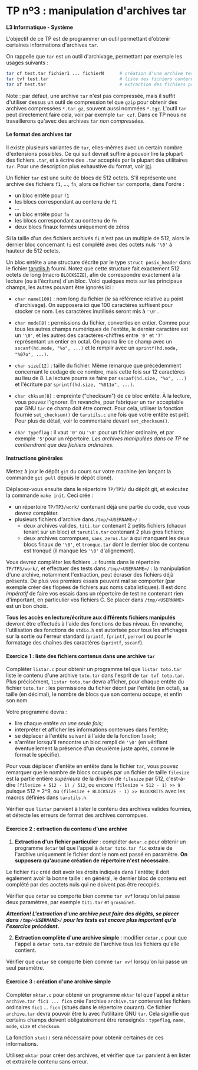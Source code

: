 TP nº3 : manipulation d'archives tar
=====================

**L3 Informatique - Système**

L'objectif de ce TP est de programmer un outil permettant d'obtenir certaines informations d'archives `tar`.

On rappelle que `tar` est un outil d'archivage, permettant par exemple les usages suivants :

```bash
tar cf test.tar fichier1 ... fichierN      # création d'une archive test.tar
tar tvf test.tar                           # liste des fichiers contenus dans test.tar
tar xf test.tar                            # extraction des fichiers présents dans test.tar
```

Note : par défaut, une archive `tar` n'est pas compressée, mais il suffit d'utiliser dessus un outil de compression tel que `gzip` pour obtenir des archives compressées `*.tar.gz`, souvent aussi nommées `*.tgz`. L'outil `tar` peut directement faire cela, voir par exemple `tar czf`. Dans ce TP nous ne travaillerons qu'avec des archives `tar` *non compressées*.

#### Le format des archives tar

Il existe plusieurs variantes de `tar`, elles-mêmes avec un certain nombre d'extensions possibles. Ce qui suit devrait suffire à pouvoir lire la plupart des fichiers `.tar`, et à écrire des `.tar` acceptés par la plupart des utilitaires `tar`. Pour une description plus exhaustive du format, voir [ici](https://www.gnu.org/software/tar/manual/html_node/Standard.html).

Un fichier `tar` est une suite de blocs de 512 octets. S'il représente une archive des fichiers `f1`, ..., `fn`, alors ce fichier `tar` comporte, dans l'ordre :
 
  - un bloc entête pour `f1`
  - les blocs correspondant au contenu de `f1`
  - ...
  - un bloc entête pour `fn`
  - les blocs correspondant au contenu de `fn`
  - deux blocs finaux formés uniquement de zéros

Si la taille d'un des fichiers archivés `fi` n'est pas un multiple de 512, alors le dernier bloc concernant `fi` est complété avec des octets nuls `'\0'` à hauteur de 512 octets. 

Un bloc entête a une structure décrite par le type `struct posix_header` dans le fichier [tarutils.h](templates/tarutils.h) fourni. Notez que cette structure fait exactement 512 octets de long (macro `BLOCKSIZE`), afin de correspondre exactement à la lecture (ou à l'écriture) d'un bloc. Voici quelques mots sur les principaux champs, les autres pouvant être ignorés ici :

  - `char name[100]` : nom long du fichier (_ie_ sa référence relative au point d'archivage). On supposera ici que 100 caractères suffisent pour stocker ce nom. Les caractères inutilisés seront mis à `'\0'`.
  
  - `char mode[8]` : permissions du fichier, converties en entier. Comme pour tous les autres champs numériques de l'entête, le dernier caractère est un `'\0'`, et les autres des caractères-chiffres entre `'0'` et `'7'` représentant un entier en octal. On pourra lire ce champ avec un `sscanf(hd.mode, "%o", ...)` et le remplir avec un `sprintf(hd.mode, "%07o", ...)`.
  
  - `char size[12]` : taille du fichier. Même remarque que précédemment concernant le codage de ce nombre, mais cette fois sur 12 caractères au lieu de 8. La lecture pourra se faire par `sscanf(hd.size, "%o", ...)` et l'écriture par `sprintf(hd.size, "%011o", ...)`.
  
  - `char chksum[8]` : empreinte ("checksum") de ce bloc entête. À la lecture, vous pouvez l'ignorer. En revanche, pour fabriquer un `tar` acceptable par GNU `tar` ce champ doit être correct. Pour cela, utiliser la fonction fournie `set_checksum()` de `tarutils.c` une fois que votre entête est prêt. Pour plus de détail, voir le commentaire devant `set_checksum()`.

  - `char typeflag` : il vaut `'0'` ou `'\0'` pour un fichier ordinaire,  et par exemple `'5'`pour un répertoire. *Les archives manipulées dans ce TP ne contiendront que des fichiers ordinaires*.
 
<!--- - `char magic[6]` : pour le format de `tar` que l'on utilise ici, ce champ devra être mis à `"ustar"` (vous pouvez utiliser la macro `TMAGIC` définie dans `tarutils.h` et valant `"ustar"`), et le champ suivant `version` être à `"00"` (sans terminateur). --->


#### Instructions générales

Mettez à jour le dépôt `git` du cours sur votre machine (en lançant la commande `git pull` depuis le dépôt cloné).

Déplacez-vous ensuite dans le répertoire `TP/TP3/` du dépôt git, et exécutez la commande `make init`.
Ceci crée :
  * un répertoire `TP/TP3/work/` contenant déjà une partie du code, que vous devrez compléter.
  * plusieurs fichiers d'archive dans `/tmp/<USERNAME>/` :
      - deux archives valides, `titi.tar` contenant 2 petits fichiers
        (chacun tenant sur un bloc) et `tarutils.tar` contenant 2 plus gros fichiers;
      - deux archives corrompues, `sans_zeros.tar` à qui manquent les
        deux blocs finaux de `'\0'`, et `tronque.tar` dont le dernier bloc
        de contenu est tronqué (il manque les `'\0'` d'alignement).

Vous devrez compléter les fichiers `.c` fournis dans le répertoire `TP/TP3/work/`, et effectuer des tests dans `/tmp/<USERNAME>/` : la manipulation d'une archive, notamment l'extraction,  peut écraser des fichiers déjà présents. De plus vos premiers essais peuvent mal se comporter (par exemple créer des flopées de fichiers aux noms cabalistiques). Il est donc *impératif* de faire vos essais dans un répertoire de test ne contenant rien d'important, en particulier vos fichiers C. Se placer dans `/tmp/<USERNAME>` est un bon choix.


**Tous les accès en lecture/écriture aux différents fichiers manipulés**
devront être effectués à l'aide des fonctions de bas niveau. En revanche,
l'utilisation des fonctions de `stdio.h` est autorisée pour tous les
affichages sur la sortie ou l'erreur standard (`printf`, `fprintf`,
`perror`) ou pour le formatage des chaînes des caractères (`sprintf`,
`sscanf`). 


#### Exercice 1 : liste des fichiers contenus dans une archive `tar`

Compléter `listar.c` pour obtenir un programme tel que `listar toto.tar` liste le contenu d'une archive `toto.tar` dans l'esprit de `tar tvf toto.tar`. Plus précisément, `listar toto.tar` devra afficher, pour chaque entête du fichier `toto.tar` : les permissions du fichier décrit par l'entête (en octal), sa taille (en décimal), le nombre de blocs que son contenu occupe, et enfin son nom.

Votre programme devra :
  * lire chaque entête *en une seule fois*;
  * interpréter et afficher les informations contenues dans l'entête;
  * se déplacer à l'entête suivant à l'aide de la fonction `lseek`; 
  * s'arrêter lorsqu'il rencontre un bloc rempli de `'\0'` (en vérifiant éventuellement la présence d'un deuxième juste après, comme le format le spécifie).

Pour vous déplacer d'entête en entête dans le fichier `tar`, vous pouvez remarquer que le nombre de blocs occupés par un fichier de taille `filesize` est la partie entière _supérieure_ de la division de `filesize` par 512, c'est-à-dire `(filesize + 512 - 1) / 512`, ou encore `(filesize + 512 - 1) >> 9` puisque 512 = 2^9, ou `(filesize + BLOCKSIZE - 1) >> BLOCKBITS` avec les macros définies dans `tarutils.h`.

Vérifier que `listar` parvient à lister le contenu des archives valides fournies, et détecte les erreurs de format des archives corrompues.


#### Exercice 2 : extraction du contenu d'une archive

1. **Extraction d'un fichier particulier** : compléter `detar.c` pour obtenir un programme `detar` tel que l'appel à `detar toto.tar fic` extraie de l'archive uniquement le fichier dont le nom est passé en paramètre. **On supposera qu'aucune création de répertoire n'est nécessaire.**

  Le fichier `fic` créé doit avoir les droits indiqués dans l'entête; il
  doit également avoir la bonne taille : en général, le dernier bloc de
  contenu est complété par des aoctets nuls qui ne doivent pas être
  recopiés.

  Vérifier que `detar` se comporte bien comme `tar xvf` lorsqu'on lui
  passe deux paramètres, par exemple `titi.tar` et `grosminet`.

  ___Attention! L'extraction d'une archive peut faire des dégâts, se placer dans `/tmp/<USERNAME>/` pour les tests est encore plus important qu'à l'exercice précédent.___


2. **Extraction complète d'une archive simple** : modifier `detar.c` pour que l'appel à `detar toto.tar` extraie de l'archive tous les fichiers qu'elle contient. 

  Vérifier que `detar` se comporte bien comme `tar xvf` lorsqu'on lui
  passe un seul paramètre.

#### Exercice 3 : création d'une archive simple

Compléter `mktar.c` pour obtenir un programme `mktar` tel que l'appel à `mktar archive.tar fic1 ... ficn` crée l'archive `archive.tar` contenant les fichiers ordinaires `fic1` ... `ficn` (situés dans le répertoire courant). Ce fichier `archive.tar` devra pouvoir être lu avec l'utilitaire GNU `tar`. Cela signifie que certains champs doivent obligatoirement être renseignés : `typeflag`, `name`, `mode`, `size` et `checksum`. 

La fonction `stat()` sera nécessaire pour obtenir certaines de ces
informations.

Utilisez `mktar` pour créer des archives, et vérifier que `tar` parvient à en lister et extraire le contenu sans erreur.
